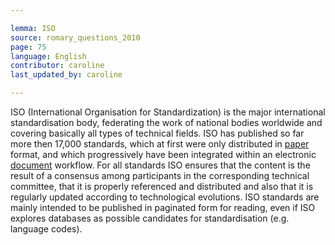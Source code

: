 ```yaml
---

lemma: ISO
source: romary_questions_2010
page: 75
language: English
contributor: caroline
last_updated_by: caroline

---
```


ISO (International Organisation for Standardization) is the major international standardisation body, federating the work of national bodies worldwide and covering basically all types of technical fields. ISO has published so far more then 17,000 standards, which at first were only distributed in [paper](paper.html) format, and which progressively have been integrated within an electronic [document](document.html) workflow. For all standards ISO ensures that the content is the result of a consensus among participants in the corresponding technical committee, that it is properly referenced and distributed and also that it is regularly updated according to technological evolutions. ISO standards are mainly intended to be published in paginated form for reading, even if ISO explores databases as possible candidates for standardisation (e.g. language codes).
